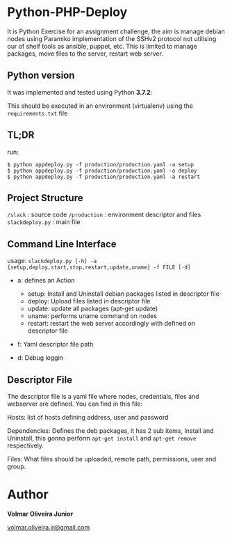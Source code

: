 # Python-PHP-Deploy

It is Python Exercise for an assignment challenge, the aim is manage debian nodes using Paramiko implementation of the SSHv2 protocol not utilising our of shelf tools as ansible, puppet, etc.
This is limited to manage packages, move files to the server, restart web server.

## Python version

  It was implemented and tested using Python **3.7.2**:

  This should be executed in an environment (virtualenv) using the `requirements.txt` file

## TL;DR

run:

```
$ python appdeploy.py -f production/production.yaml -a setup
$ python appdeploy.py -f production/production.yaml -a deploy
$ python appdeploy.py -f production/production.yaml -a restart
```

## Project Structure

`/slack`            : source code
`/production`       : environment descriptor and files
`slackdeploy.py`    : main file


## Command Line Interface

usage: `slackdeploy.py [-h] -a {setup,deploy,start,stop,restart,update,uname} -f FILE [-d]`

 - a: defines an Action
    * setup: Install and Uninstall debian packages listed in descriptor file
    * deploy: Upload files listed in descriptor file
    * update: update all packages (apt-get update)
    * uname: performs uname command on nodes
    * restart: restart the web server accordingly with defined on descriptor file

 - f: Yaml descriptor file path

 - d: Debug loggin

## Descriptor File
The descriptor file is a yaml file where nodes, credentials, files and webserver are defined.
You can find in this file:

Hosts: list of hosts defining address, user and password

Dependencies: Defines the deb packages, it has 2 sub items, Install and Uninstall, this gonna perform `apt-get install` and `apt-get remove` respectively.

Files: What files should be uploaded, remote path, permissions, user and group.

# Author

**Volmar Oliveira Junior**
 
volmar.oliveira.jr@gmail.com
